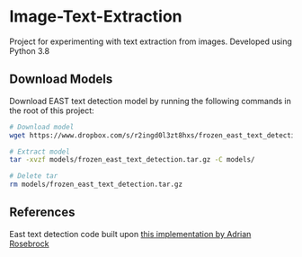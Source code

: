 # Image-Text-Extraction

Project for experimenting with text extraction from images. Developed using Python 3.8

## Download Models

Download EAST text detection model by running the following commands in the root of this project:

```bash
# Download model
wget https://www.dropbox.com/s/r2ingd0l3zt8hxs/frozen_east_text_detection.tar.gz-P models/

# Extract model
tar -xvzf models/frozen_east_text_detection.tar.gz -C models/

# Delete tar
rm models/frozen_east_text_detection.tar.gz
```

## References

East text detection code built upon [this implementation by Adrian Rosebrock](https://pyimagesearch.com/2018/08/20/opencv-text-detection-east-text-detector/)